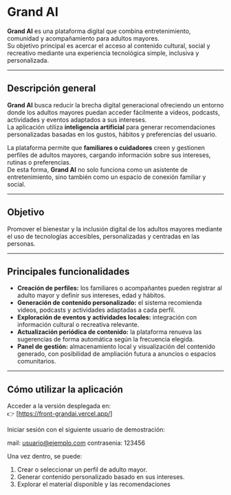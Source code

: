 # **Grand AI**

**Grand AI** es una plataforma digital que combina entretenimiento, comunidad y acompañamiento para adultos mayores.  
Su objetivo principal es acercar el acceso al contenido cultural, social y recreativo mediante una experiencia tecnológica simple, inclusiva y personalizada.

---

## **Descripción general**

**Grand AI** busca reducir la brecha digital generacional ofreciendo un entorno donde los adultos mayores puedan acceder fácilmente a videos, podcasts, actividades y eventos adaptados a sus intereses.  
La aplicación utiliza **inteligencia artificial** para generar recomendaciones personalizadas basadas en los gustos, hábitos y preferencias del usuario.

La plataforma permite que **familiares o cuidadores** creen y gestionen perfiles de adultos mayores, cargando información sobre sus intereses, rutinas o preferencias.  
De esta forma, **Grand AI** no solo funciona como un asistente de entretenimiento, sino también como un espacio de conexión familiar y social.

---

## **Objetivo**

Promover el bienestar y la inclusión digital de los adultos mayores mediante el uso de tecnologías accesibles, personalizadas y centradas en las personas.

---

## **Principales funcionalidades**

- **Creación de perfiles:** los familiares o acompañantes pueden registrar al adulto mayor y definir sus intereses, edad y hábitos.  
- **Generación de contenido personalizado:** el sistema recomienda videos, podcasts y actividades adaptadas a cada perfil.  
- **Exploración de eventos y actividades locales:** integración con información cultural o recreativa relevante.  
- **Actualización periódica de contenido:** la plataforma renueva las sugerencias de forma automática según la frecuencia elegida.  
- **Panel de gestión:** almacenamiento local y visualización del contenido generado, con posibilidad de ampliación futura a anuncios o espacios comunitarios.

---

## **Cómo utilizar la aplicación**

Acceder a la versión desplegada en:  
👉 [https://front-grandai.vercel.app/]

Iniciar sesión con el siguiente usuario de demostración:

mail: usuario@ejemplo.com
contrasenia: 123456

Una vez dentro, se puede:
  1. Crear o seleccionar un perfil de adulto mayor.
  2. Generar contenido personalizado basado en sus intereses.
  3. Explorar el material disponible y las recomendaciones
